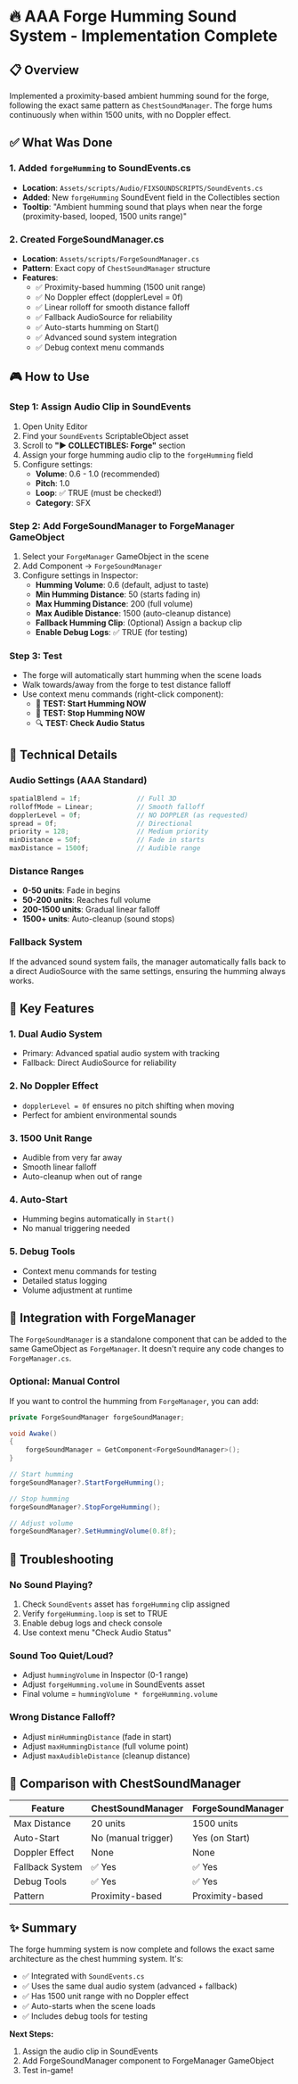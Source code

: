 # 🔥 AAA Forge Humming Sound System - Implementation Complete

## 📋 Overview
Implemented a proximity-based ambient humming sound for the forge, following the exact same pattern as `ChestSoundManager`. The forge hums continuously when within 1500 units, with no Doppler effect.

## ✅ What Was Done

### 1. **Added `forgeHumming` to SoundEvents.cs**
- **Location**: `Assets/scripts/Audio/FIXSOUNDSCRIPTS/SoundEvents.cs`
- **Added**: New `forgeHumming` SoundEvent field in the Collectibles section
- **Tooltip**: "Ambient humming sound that plays when near the forge (proximity-based, looped, 1500 units range)"

### 2. **Created ForgeSoundManager.cs**
- **Location**: `Assets/scripts/ForgeSoundManager.cs`
- **Pattern**: Exact copy of `ChestSoundManager` structure
- **Features**:
  - ✅ Proximity-based humming (1500 unit range)
  - ✅ No Doppler effect (dopplerLevel = 0f)
  - ✅ Linear rolloff for smooth distance falloff
  - ✅ Fallback AudioSource for reliability
  - ✅ Auto-starts humming on Start()
  - ✅ Advanced sound system integration
  - ✅ Debug context menu commands

## 🎮 How to Use

### Step 1: Assign Audio Clip in SoundEvents
1. Open Unity Editor
2. Find your `SoundEvents` ScriptableObject asset
3. Scroll to **"► COLLECTIBLES: Forge"** section
4. Assign your forge humming audio clip to the `forgeHumming` field
5. Configure settings:
   - **Volume**: 0.6 - 1.0 (recommended)
   - **Pitch**: 1.0
   - **Loop**: ✅ TRUE (must be checked!)
   - **Category**: SFX

### Step 2: Add ForgeSoundManager to ForgeManager GameObject
1. Select your `ForgeManager` GameObject in the scene
2. Add Component → `ForgeSoundManager`
3. Configure settings in Inspector:
   - **Humming Volume**: 0.6 (default, adjust to taste)
   - **Min Humming Distance**: 50 (starts fading in)
   - **Max Humming Distance**: 200 (full volume)
   - **Max Audible Distance**: 1500 (auto-cleanup distance)
   - **Fallback Humming Clip**: (Optional) Assign a backup clip
   - **Enable Debug Logs**: ✅ TRUE (for testing)

### Step 3: Test
- The forge will automatically start humming when the scene loads
- Walk towards/away from the forge to test distance falloff
- Use context menu commands (right-click component):
  - 🎵 **TEST: Start Humming NOW**
  - 🛑 **TEST: Stop Humming NOW**
  - 🔍 **TEST: Check Audio Status**

## 🔧 Technical Details

### Audio Settings (AAA Standard)
```csharp
spatialBlend = 1f;              // Full 3D
rolloffMode = Linear;           // Smooth falloff
dopplerLevel = 0f;              // NO DOPPLER (as requested)
spread = 0f;                    // Directional
priority = 128;                 // Medium priority
minDistance = 50f;              // Fade in starts
maxDistance = 1500f;            // Audible range
```

### Distance Ranges
- **0-50 units**: Fade in begins
- **50-200 units**: Reaches full volume
- **200-1500 units**: Gradual linear falloff
- **1500+ units**: Auto-cleanup (sound stops)

### Fallback System
If the advanced sound system fails, the manager automatically falls back to a direct AudioSource with the same settings, ensuring the humming always works.

## 🎯 Key Features

### 1. **Dual Audio System**
- Primary: Advanced spatial audio system with tracking
- Fallback: Direct AudioSource for reliability

### 2. **No Doppler Effect**
- `dopplerLevel = 0f` ensures no pitch shifting when moving
- Perfect for ambient environmental sounds

### 3. **1500 Unit Range**
- Audible from very far away
- Smooth linear falloff
- Auto-cleanup when out of range

### 4. **Auto-Start**
- Humming begins automatically in `Start()`
- No manual triggering needed

### 5. **Debug Tools**
- Context menu commands for testing
- Detailed status logging
- Volume adjustment at runtime

## 📝 Integration with ForgeManager

The `ForgeSoundManager` is a standalone component that can be added to the same GameObject as `ForgeManager`. It doesn't require any code changes to `ForgeManager.cs`.

### Optional: Manual Control
If you want to control the humming from `ForgeManager`, you can add:

```csharp
private ForgeSoundManager forgeSoundManager;

void Awake()
{
    forgeSoundManager = GetComponent<ForgeSoundManager>();
}

// Start humming
forgeSoundManager?.StartForgeHumming();

// Stop humming
forgeSoundManager?.StopForgeHumming();

// Adjust volume
forgeSoundManager?.SetHummingVolume(0.8f);
```

## 🐛 Troubleshooting

### No Sound Playing?
1. Check `SoundEvents` asset has `forgeHumming` clip assigned
2. Verify `forgeHumming.loop` is set to TRUE
3. Enable debug logs and check console
4. Use context menu "Check Audio Status"

### Sound Too Quiet/Loud?
- Adjust `hummingVolume` in Inspector (0-1 range)
- Adjust `forgeHumming.volume` in SoundEvents asset
- Final volume = `hummingVolume * forgeHumming.volume`

### Wrong Distance Falloff?
- Adjust `minHummingDistance` (fade in start)
- Adjust `maxHummingDistance` (full volume point)
- Adjust `maxAudibleDistance` (cleanup distance)

## 🎨 Comparison with ChestSoundManager

| Feature | ChestSoundManager | ForgeSoundManager |
|---------|------------------|-------------------|
| Max Distance | 20 units | 1500 units |
| Auto-Start | No (manual trigger) | Yes (on Start) |
| Doppler Effect | None | None |
| Fallback System | ✅ Yes | ✅ Yes |
| Debug Tools | ✅ Yes | ✅ Yes |
| Pattern | Proximity-based | Proximity-based |

## ✨ Summary

The forge humming system is now complete and follows the exact same architecture as the chest humming system. It's:
- ✅ Integrated with `SoundEvents.cs`
- ✅ Uses the same dual audio system (advanced + fallback)
- ✅ Has 1500 unit range with no Doppler effect
- ✅ Auto-starts when the scene loads
- ✅ Includes debug tools for testing

**Next Steps:**
1. Assign the audio clip in SoundEvents
2. Add ForgeSoundManager component to ForgeManager GameObject
3. Test in-game!
